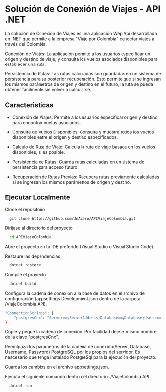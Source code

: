 
# Solución de Conexión de Viajes - API .NET
La solución de Conexión de Viajes es una aplicación Wep Api desarrollada en .NET que permite a la empresa "Viaje por Colombia" conectar viajes a través del Colombia.

Conexión de Viajes: La aplicación permite a los usuarios especificar un origen y destino de viaje, y consulta los vuelos asociados disponibles para establecer una ruta.

Persistencia de Rutas: Las rutas calculadas son guardadas en un sistema de persistencia para su posterior recuperación. Esto permite que si se ingresan los mismos parámetros de origen y destino en el futuro, la ruta se pueda obtener fácilmente sin volver a calcularse.




## Caracteristicas

- Conexión de Viajes: Permite a los usuarios especificar origen y destino para encontrar vuelos asociados.


- Consulta de Vuelos Disponibles: Consulta y muestra todos los vuelos disponibles entre el origen y destino especificados.



- Cálculo de Ruta de Viaje: Calcula la ruta de viaje basada en los vuelos disponibles, si es posible.



- Persistencia de Rutas: Guarda rutas calculadas en un sistema de persistencia para acceso futuro.


- Recuperación de Rutas Previas: Recupera rutas previamente calculadas si se ingresan los mismos parámetros de origen y destino.




## Ejecutar Localmente

Clone el repositorio


```bash
  git clone https://github.com/JnAcero/APIViajeColombia.git
```

Dirijase al directorio del proyecto

```bash
  cd APIViajeColombia
```

Abre el proyecto en tu IDE preferido (Visual Studio o Visual Studio Code).

Restaure las dependencias

```bash
  dotnet restore
```

Compile el proyecto

```bash
  dotnet build
```

Configura la cadena de conexión a la base de datos en el archivo de configuración (appsettings.Development.json dentro de la carpeta /ViajeColombia.API).

```bash
"ConnectionStrings": {
    "postgresCnx": "Server=myServerAddress;Database=myDatabase;Username=myUsername;Password=myPassword;"
}
```
Copie y pegue la cadena de conexíon.
Por facilidad deje el mismo nombre de la clave "postgresCnx".

Reemlpaza los parametros de la cadena de conexión(Server, Database, Username, Password) PostgreSQL por los propios del servidor.
Es nescesario que tenga instalado PostgreSql para la ejecución del proyecto.

Guarda los cambios en el archivo appsettings.json.

Ejecuta el siguiente comando dentro del directorio ./ViajeColombia.API

```bash
  dotnet run
```
